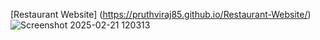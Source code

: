 [Restaurant Website] (https://pruthviraj85.github.io/Restaurant-Website/)
![Screenshot 2025-02-21 120313](https://github.com/user-attachments/assets/bb3e5d54-b823-4538-9410-0fcb66e633e6)
